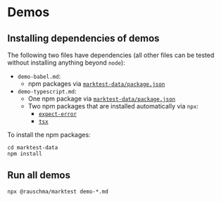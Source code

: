 # Demos

## Installing dependencies of demos

The following two files have dependencies (all other files can be tested without installing anything beyond `node`):

* `demo-babel.md`:
  * npm packages via [`marktest-data/package.json`](marktest-data/package.json)
* `demo-typescript.md`:
  * One npm package via [`marktest-data/package.json`](marktest-data/package.json)
  * Two npm packages that are installed automatically via `npx`:
    * [`expect-error`](https://github.com/rauschma/expect-error)
    * [`tsx`](https://github.com/privatenumber/tsx)

To install the npm packages:

```
cd marktest-data
npm install
```

## Run all demos

```
npx @rauschma/marktest demo-*.md
```
